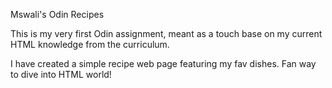 Mswali's Odin Recipes

This is my very first Odin assignment,
meant as a touch base on my current  HTML knowledge from the curriculum.

I have created a simple recipe web page featuring my fav dishes.
Fan way to dive into HTML world!



